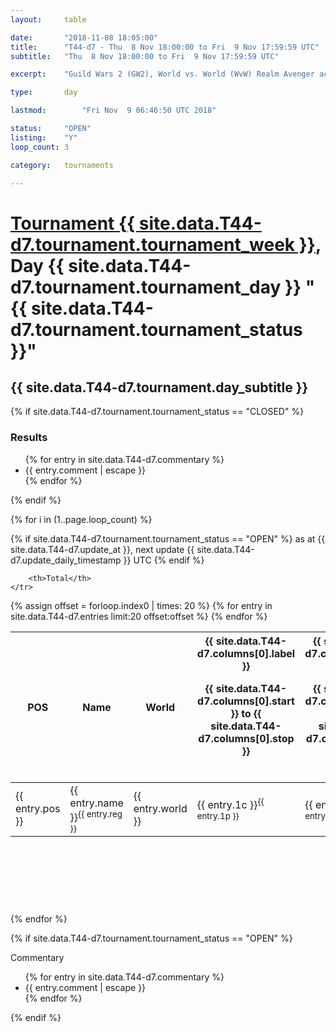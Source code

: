 ```yaml
---
layout: 	table

date: 		"2018-11-08 18:05:00"
title: 		"T44-d7 - Thu  8 Nov 18:00:00 to Fri  9 Nov 17:59:59 UTC"
subtitle: 	"Thu  8 Nov 18:00:00 to Fri  9 Nov 17:59:59 UTC"

excerpt:    "Guild Wars 2 (GW2), World vs. World (WvW) Realm Avenger achivement Tournament. \"Every Kill Counts\""

type:       day

lastmod: 		"Fri Nov  9 06:46:50 UTC 2018"

status:     "OPEN"
listing:    "Y"
loop_count: 3

category: 	tournaments

---
```

<div class="table_header">
    <h1><a href="{{ site.data.T44-d7.tournament.week_url }}">Tournament {{ site.data.T44-d7.tournament.tournament_week }}</a>, Day {{ site.data.T44-d7.tournament.tournament_day }} "{{ site.data.T44-d7.tournament.tournament_status }}"</h1>
    <h2>{{ site.data.T44-d7.tournament.day_subtitle }}</h2> 
</div>

{% if site.data.T44-d7.tournament.tournament_status == "CLOSED" %} 
<div class="commentary">
  <h3>Results</h3>
  <ul>
    {% for entry in site.data.T44-d7.commentary %}
    <li class="commentary_list">{{ entry.comment | escape }}</li>
    {% endfor %}
  </ul>
</div>
{% endif %}


{% for i in (1..page.loop_count) %}

{% if site.data.T44-d7.tournament.tournament_status == "OPEN" %} 
<span class="table_nextupdate">as at {{ site.data.T44-d7.update_at }}, next update {{ site.data.T44-d7.update_daily_timestamp }} UTC</span> 
{% endif %}

<table class="day_table">
  <colgroup>
    <col style="width:18px">
    <col style="width:55px">
    <col style="width:55px">
    <col style="width:12px">
    <col style="width:12px">
    <col style="width:12px">
    <col style="width:12px">
    <col style="width:12px">
    <col style="width:12px">
    <col style="width:12px">
    <col style="width:12px">
    <col style="width:12px">
    <col style="width:12px">
    <col style="width:12px">
    <col style="width:12px">
    <col style="width:12px">
    <col style="width:12px">
    <col style="width:12px">
    <col style="width:12px">
    <col style="width:12px">
    <col style="width:12px">
    <col style="width:12px">
    <col style="width:12px">
    <col style="width:12px">
    <col style="width:12px">
    <col style="width:12px">
    <col style="width:12px">
    <col style="width:18px">
  </colgroup>  
  <thead>
    <tr>
        <th>POS</th>
        <th class="AlignLeft">Name</th>
        <th class="AlignLeft">World</th>

<th><div class="label">{{ site.data.T44-d7.columns[0].label }}<p class="onhover">{{ site.data.T44-d7.columns[0].start }} to {{ site.data.T44-d7.columns[0].stop }}</p></div>​</th>
<th><div class="label">{{ site.data.T44-d7.columns[1].label }}<p class="onhover">{{ site.data.T44-d7.columns[1].start }} to {{ site.data.T44-d7.columns[1].stop }}</p></div>​</th>
<th><div class="label">{{ site.data.T44-d7.columns[2].label }}<p class="onhover">{{ site.data.T44-d7.columns[2].start }} to {{ site.data.T44-d7.columns[2].stop }}</p></div>​</th>
<th><div class="label">{{ site.data.T44-d7.columns[3].label }}<p class="onhover">{{ site.data.T44-d7.columns[3].start }} to {{ site.data.T44-d7.columns[3].stop }}</p></div>​</th>
<th><div class="label">{{ site.data.T44-d7.columns[4].label }}<p class="onhover">{{ site.data.T44-d7.columns[4].start }} to {{ site.data.T44-d7.columns[4].stop }}</p></div>​</th>
<th><div class="label">{{ site.data.T44-d7.columns[5].label }}<p class="onhover">{{ site.data.T44-d7.columns[5].start }} to {{ site.data.T44-d7.columns[5].stop }}</p></div>​</th>
<th><div class="label">{{ site.data.T44-d7.columns[6].label }}<p class="onhover">{{ site.data.T44-d7.columns[6].start }} to {{ site.data.T44-d7.columns[6].stop }}</p></div>​</th>
<th><div class="label">{{ site.data.T44-d7.columns[7].label }}<p class="onhover">{{ site.data.T44-d7.columns[7].start }} to {{ site.data.T44-d7.columns[7].stop }}</p></div>​</th>
<th><div class="label">{{ site.data.T44-d7.columns[8].label }}<p class="onhover">{{ site.data.T44-d7.columns[8].start }} to {{ site.data.T44-d7.columns[8].stop }}</p></div>​</th>
<th><div class="label">{{ site.data.T44-d7.columns[9].label }}<p class="onhover">{{ site.data.T44-d7.columns[9].start }} to {{ site.data.T44-d7.columns[9].stop }}</p></div>​</th>
<th><div class="label">{{ site.data.T44-d7.columns[10].label }}<p class="onhover">{{ site.data.T44-d7.columns[10].start }} to {{ site.data.T44-d7.columns[10].stop }}</p></div>​</th>

<th><div class="label">{{ site.data.T44-d7.columns[11].label }}<p class="onhover">{{ site.data.T44-d7.columns[11].start }} to {{ site.data.T44-d7.columns[11].stop }}</p></div>​</th>
<th><div class="label">{{ site.data.T44-d7.columns[12].label }}<p class="onhover">{{ site.data.T44-d7.columns[12].start }} to {{ site.data.T44-d7.columns[12].stop }}</p></div>​</th>
<th><div class="label">{{ site.data.T44-d7.columns[13].label }}<p class="onhover">{{ site.data.T44-d7.columns[13].start }} to {{ site.data.T44-d7.columns[13].stop }}</p></div>​</th>
<th><div class="label">{{ site.data.T44-d7.columns[14].label }}<p class="onhover">{{ site.data.T44-d7.columns[14].start }} to {{ site.data.T44-d7.columns[14].stop }}</p></div>​</th>
<th><div class="label">{{ site.data.T44-d7.columns[15].label }}<p class="onhover">{{ site.data.T44-d7.columns[15].start }} to {{ site.data.T44-d7.columns[15].stop }}</p></div>​</th>
<th><div class="label">{{ site.data.T44-d7.columns[16].label }}<p class="onhover">{{ site.data.T44-d7.columns[16].start }} to {{ site.data.T44-d7.columns[16].stop }}</p></div>​</th>
<th><div class="label">{{ site.data.T44-d7.columns[17].label }}<p class="onhover">{{ site.data.T44-d7.columns[17].start }} to {{ site.data.T44-d7.columns[17].stop }}</p></div>​</th>
<th><div class="label">{{ site.data.T44-d7.columns[18].label }}<p class="onhover">{{ site.data.T44-d7.columns[18].start }} to {{ site.data.T44-d7.columns[18].stop }}</p></div>​</th>
<th><div class="label">{{ site.data.T44-d7.columns[19].label }}<p class="onhover">{{ site.data.T44-d7.columns[19].start }} to {{ site.data.T44-d7.columns[19].stop }}</p></div>​</th>
<th><div class="label">{{ site.data.T44-d7.columns[20].label }}<p class="onhover">{{ site.data.T44-d7.columns[20].start }} to {{ site.data.T44-d7.columns[20].stop }}</p></div>​</th>

<th><div class="label">{{ site.data.T44-d7.columns[21].label }}<p class="onhover">{{ site.data.T44-d7.columns[21].start }} to {{ site.data.T44-d7.columns[21].stop }}</p></div>​</th>
<th><div class="label">{{ site.data.T44-d7.columns[22].label }}<p class="onhover">{{ site.data.T44-d7.columns[22].start }} to {{ site.data.T44-d7.columns[22].stop }}</p></div>​</th>
<th><div class="label">{{ site.data.T44-d7.columns[23].label }}<p class="onhover">{{ site.data.T44-d7.columns[23].start }} to {{ site.data.T44-d7.columns[23].stop }}</p></div>​</th>

        <th>Total</th>
    </tr>
  </thead>
  {% assign offset = forloop.index0 | times: 20 %}
<tbody>
{% for entry in site.data.T44-d7.entries limit:20 offset:offset %}
  <tr>
    <td class="pl{{ entry.pos }}">{{ entry.pos }}</td>
    <td class="AlignLeft">{{ entry.name }}<sup>{{ entry.reg }}</sup></td>
    <td class="AlignLeft">{{ entry.world }}</td>
    <td class="pl{{ entry.1p }}">{{ entry.1c }}<sup>{{ entry.1p }}</sup></td>
    <td class="pl{{ entry.2p }}">{{ entry.2c }}<sup>{{ entry.2p }}</sup></td>
    <td class="pl{{ entry.3p }}">{{ entry.3c }}<sup>{{ entry.3p }}</sup></td>
    <td class="pl{{ entry.4p }}">{{ entry.4c }}<sup>{{ entry.4p }}</sup></td>
    <td class="pl{{ entry.5p }}">{{ entry.5c }}<sup>{{ entry.5p }}</sup></td>
    <td class="pl{{ entry.6p }}">{{ entry.6c }}<sup>{{ entry.6p }}</sup></td>
    <td class="pl{{ entry.7p }}">{{ entry.7c }}<sup>{{ entry.7p }}</sup></td>
    <td class="pl{{ entry.8p }}">{{ entry.8c }}<sup>{{ entry.8p }}</sup></td>
    <td class="pl{{ entry.9p }}">{{ entry.9c }}<sup>{{ entry.9p }}</sup></td>
    <td class="pl{{ entry.10p }}">{{ entry.10c }}<sup>{{ entry.10p }}</sup></td>
    <td class="pl{{ entry.11p }}">{{ entry.11c }}<sup>{{ entry.11p }}</sup></td>
    <td class="pl{{ entry.12p }}">{{ entry.12c }}<sup>{{ entry.12p }}</sup></td>
    <td class="pl{{ entry.13p }}">{{ entry.13c }}<sup>{{ entry.13p }}</sup></td>
    <td class="pl{{ entry.14p }}">{{ entry.14c }}<sup>{{ entry.14p }}</sup></td>
    <td class="pl{{ entry.15p }}">{{ entry.15c }}<sup>{{ entry.15p }}</sup></td>
    <td class="pl{{ entry.16p }}">{{ entry.16c }}<sup>{{ entry.16p }}</sup></td>
    <td class="pl{{ entry.17p }}">{{ entry.17c }}<sup>{{ entry.17p }}</sup></td>
    <td class="pl{{ entry.18p }}">{{ entry.18c }}<sup>{{ entry.18p }}</sup></td>
    <td class="pl{{ entry.19p }}">{{ entry.19c }}<sup>{{ entry.19p }}</sup></td>
    <td class="pl{{ entry.20p }}">{{ entry.20c }}<sup>{{ entry.20p }}</sup></td>
    <td class="pl{{ entry.21p }}">{{ entry.21c }}<sup>{{ entry.21p }}</sup></td>
    <td class="pl{{ entry.22p }}">{{ entry.22c }}<sup>{{ entry.22p }}</sup></td>
    <td class="pl{{ entry.23p }}">{{ entry.23c }}<sup>{{ entry.23p }}</sup></td>
    <td class="pl{{ entry.24p }}">{{ entry.24c }}<sup>{{ entry.24p }}</sup></td>
    <td>{{ entry.total }}</td>
  </tr>
{% endfor %}  
</tbody>
</table>
<div class="leaderboard">
  <script async src="//pagead2.googlesyndication.com/pagead/js/adsbygoogle.js"></script>
  <!-- 728x90 -->
  <ins class="adsbygoogle"
       style="display:inline-block;width:728px;height:90px"
       data-ad-client="ca-pub-3274917281288240"
       data-ad-slot="3870538733"></ins>
  <script>
  (adsbygoogle = window.adsbygoogle || []).push({});
  </script>    
</div>
<br />
{% endfor %}

{% if site.data.T44-d7.tournament.tournament_status == "OPEN" %} 
<div class="commentary">
  <span class="commentary_title">Commentary</span>
  <ul>
    {% for entry in site.data.T44-d7.commentary %}
    <li class="commentary_list">{{ entry.comment | escape }}</li>
    {% endfor %}
  </ul>
</div>
{% endif %}


